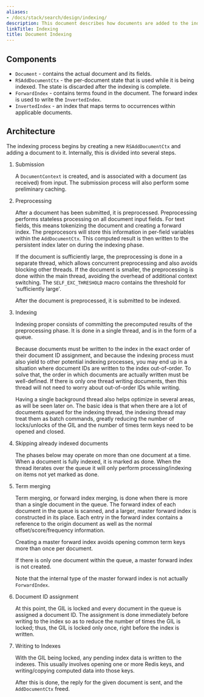 ```yaml
---
aliases:
- /docs/stack/search/design/indexing/
description: This document describes how documents are added to the index.
linkTitle: Indexing
title: Document Indexing
---
```


## Components

* `Document` - contains the actual document and its fields.
* `RSAddDocumentCtx` - the per-document state that is used while it
  is being indexed. The state is discarded after the indexing is complete.
* `ForwardIndex` - contains terms found in the document. The forward index
  is used to write the `InvertedIndex`.
* `InvertedIndex` - an index that maps terms to occurrences within applicable
  documents.

##  Architecture

The indexing process begins by creating a new `RSAddDocumentCtx` and adding a
document to it. Internally, this is divided into several steps.


1. Submission

   A `DocumentContext` is created, and is associated with a document (as received)
   from input. The submission process will also perform some preliminary caching.

2. Preprocessing

   After a document has been submitted, it is preprocessed. Preprocessing performs
   stateless processing on all document input fields. For text fields, this
   means tokenizing the document and creating a forward index. The preprocesors
   will store this information in per-field variables within the `AddDocumentCtx`.
   This computed result is then written to the persistent index later on during
   the indexing phase.

   If the document is sufficiently large, the preprocessing is done in a separate
   thread, which allows concurrent preprocessing and also avoids blocking other
   threads. If the document is smaller, the preprocessing is done within the main
   thread, avoiding the overhead of additional context switching.
   The `SELF_EXC_THRESHOLD` macro contains the threshold for 'sufficiently large'.

   After the document is preprocessed, it is submitted to be indexed.

3. Indexing

   Indexing proper consists of committing the precomputed results of the
   preprocessing phase. It is done in a single thread, and is in the form
   of a queue.

   Because documents must be written to the index in the exact order of their
   document ID assignment, and because the indexing process must also yield to other potential
   indexing processes, you may end up in a situation where document IDs are written
   to the index out-of-order. To solve that, the order in which documents
   are actually written must be well-defined. If there is only one thread writing
   documents, then this thread will not need to worry about out-of-order IDs
   while writing.

   Having a single background thread also helps optimize in several areas, as
   will be seen later on. The basic idea is that when there are a lot of
   documents queued for the indexing thread, the indexing thread may treat them
   as batch commands, greatly reducing the number of locks/unlocks of the GIL
   and the number of times term keys need to be opened and closed.

4. Skipping already indexed documents

   The phases below may operate on more than one document at a time. When a document
   is fully indexed, it is marked as done. When the thread iterates over the queue
   it will only perform processing/indexing on items not yet marked as done.

5. Term merging

   Term merging, or forward index merging, is done when there is more than a
   single document in the queue. The forward index of each document in the queue
   is scanned, and a larger, master forward index is constructed in its place.
   Each entry in the forward index contains a reference to the origin document
   as well as the normal offset/score/frequency information.
   
   Creating a master forward index avoids opening common term keys more than once per
   document.

   If there is only one document within the queue, a master forward index
   is not created.

   Note that the internal type of the master forward index is not actually
   `ForwardIndex`.

6. Document ID assignment
   
   At this point, the GIL is locked and every document in the queue is assigned
   a document ID. The assignment is done immediately before writing to the index
   so as to reduce the number of times the GIL is locked; thus, the GIL is
   locked only once, right before the index is written.

7. Writing to Indexes

   With the GIL being locked, any pending index data is written to the indexes.
   This usually involves opening one or more Redis keys, and writing/copying
   computed data into those keys.

   After this is done, the reply for the given document is sent, and the
   `AddDocumentCtx` freed.
